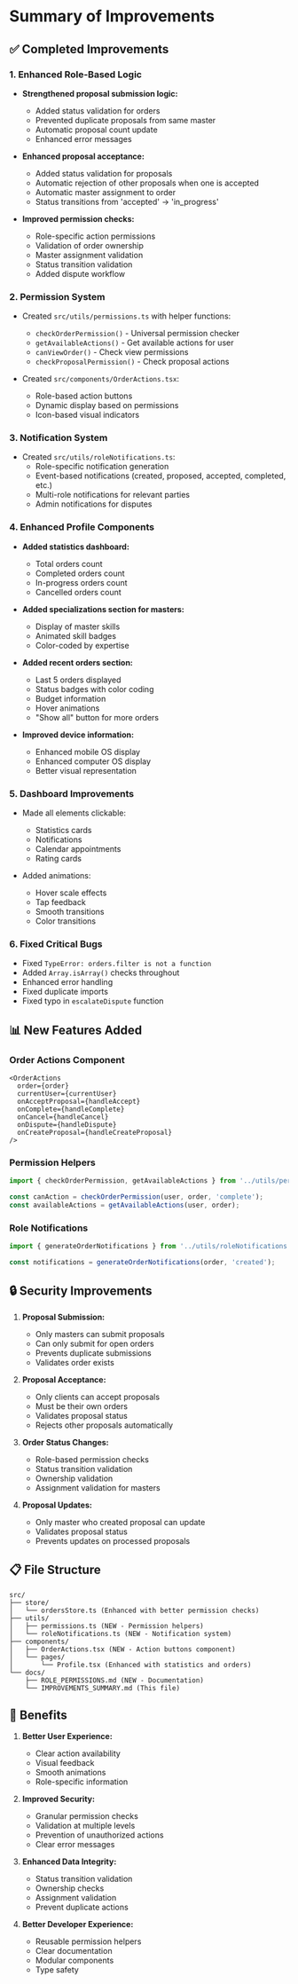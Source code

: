 # Summary of Improvements

## ✅ Completed Improvements

### 1. Enhanced Role-Based Logic
- **Strengthened proposal submission logic:**
  - Added status validation for orders
  - Prevented duplicate proposals from same master
  - Automatic proposal count update
  - Enhanced error messages

- **Enhanced proposal acceptance:**
  - Added status validation for proposals
  - Automatic rejection of other proposals when one is accepted
  - Automatic master assignment to order
  - Status transitions from 'accepted' → 'in_progress'

- **Improved permission checks:**
  - Role-specific action permissions
  - Validation of order ownership
  - Master assignment validation
  - Status transition validation
  - Added dispute workflow

### 2. Permission System
- Created `src/utils/permissions.ts` with helper functions:
  - `checkOrderPermission()` - Universal permission checker
  - `getAvailableActions()` - Get available actions for user
  - `canViewOrder()` - Check view permissions
  - `checkProposalPermission()` - Check proposal actions

- Created `src/components/OrderActions.tsx`:
  - Role-based action buttons
  - Dynamic display based on permissions
  - Icon-based visual indicators

### 3. Notification System
- Created `src/utils/roleNotifications.ts`:
  - Role-specific notification generation
  - Event-based notifications (created, proposed, accepted, completed, etc.)
  - Multi-role notifications for relevant parties
  - Admin notifications for disputes

### 4. Enhanced Profile Components
- **Added statistics dashboard:**
  - Total orders count
  - Completed orders count
  - In-progress orders count
  - Cancelled orders count
  
- **Added specializations section for masters:**
  - Display of master skills
  - Animated skill badges
  - Color-coded by expertise

- **Added recent orders section:**
  - Last 5 orders displayed
  - Status badges with color coding
  - Budget information
  - Hover animations
  - "Show all" button for more orders

- **Improved device information:**
  - Enhanced mobile OS display
  - Enhanced computer OS display
  - Better visual representation

### 5. Dashboard Improvements
- Made all elements clickable:
  - Statistics cards
  - Notifications
  - Calendar appointments
  - Rating cards
  
- Added animations:
  - Hover scale effects
  - Tap feedback
  - Smooth transitions
  - Color transitions

### 6. Fixed Critical Bugs
- Fixed `TypeError: orders.filter is not a function`
- Added `Array.isArray()` checks throughout
- Enhanced error handling
- Fixed duplicate imports
- Fixed typo in `escalateDispute` function

## 📊 New Features Added

### Order Actions Component
```tsx
<OrderActions
  order={order}
  currentUser={currentUser}
  onAcceptProposal={handleAccept}
  onComplete={handleComplete}
  onCancel={handleCancel}
  onDispute={handleDispute}
  onCreateProposal={handleCreateProposal}
/>
```

### Permission Helpers
```typescript
import { checkOrderPermission, getAvailableActions } from '../utils/permissions';

const canAction = checkOrderPermission(user, order, 'complete');
const availableActions = getAvailableActions(user, order);
```

### Role Notifications
```typescript
import { generateOrderNotifications } from '../utils/roleNotifications';

const notifications = generateOrderNotifications(order, 'created');
```

## 🔒 Security Improvements

1. **Proposal Submission:**
   - Only masters can submit proposals
   - Can only submit for open orders
   - Prevents duplicate submissions
   - Validates order exists

2. **Proposal Acceptance:**
   - Only clients can accept proposals
   - Must be their own orders
   - Validates proposal status
   - Rejects other proposals automatically

3. **Order Status Changes:**
   - Role-based permission checks
   - Status transition validation
   - Ownership validation
   - Assignment validation for masters

4. **Proposal Updates:**
   - Only master who created proposal can update
   - Validates proposal status
   - Prevents updates on processed proposals

## 📋 File Structure

```
src/
├── store/
│   └── ordersStore.ts (Enhanced with better permission checks)
├── utils/
│   ├── permissions.ts (NEW - Permission helpers)
│   └── roleNotifications.ts (NEW - Notification system)
├── components/
│   ├── OrderActions.tsx (NEW - Action buttons component)
│   └── pages/
│       └── Profile.tsx (Enhanced with statistics and orders)
└── docs/
    ├── ROLE_PERMISSIONS.md (NEW - Documentation)
    └── IMPROVEMENTS_SUMMARY.md (This file)
```

## 🎯 Benefits

1. **Better User Experience:**
   - Clear action availability
   - Visual feedback
   - Smooth animations
   - Role-specific information

2. **Improved Security:**
   - Granular permission checks
   - Validation at multiple levels
   - Prevention of unauthorized actions
   - Clear error messages

3. **Enhanced Data Integrity:**
   - Status transition validation
   - Ownership checks
   - Assignment validation
   - Prevent duplicate actions

4. **Better Developer Experience:**
   - Reusable permission helpers
   - Clear documentation
   - Modular components
   - Type safety
